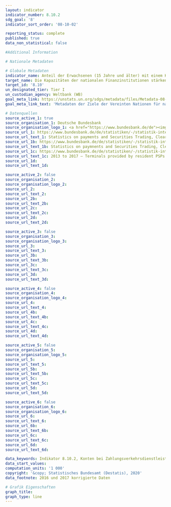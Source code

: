 ```yaml
---
layout: indicator
indicator_number: 8.10.2
sdg_goal: '8'
indicator_sort_order: '08-10-02'

reporting_status: complete
published: true
data_non_statistical: false

#Additional Information

# Nationale Metadaten

# Globale Metadaten
indicator_name: Anteil der Erwachsenen (15 Jahre und älter) mit einem Konto bei einer Bank oder einem anderen Finanzinstitut oder einem mobilen Gelddienstleistungsanbieter
target_name: Die Kapazitäten der nationalen Finanzinstitutionen stärken, um den Zugang zu Bank-, Versicherungs- und Finanzdienstleistungen für alle zu begünstigen und zu erweitern
target_id: '8.10'
un_designated_tier: Tier I
un_custodian_agency: Weltbank (WB)
goal_meta_link: https://unstats.un.org/sdgs/metadata/files/Metadata-08-10-02.pdf
goal_meta_link_text: 'Metadaten der Ziele der Vereinten Nationen für nachhaltige Entwicklung'

# Datenquellen
source_active_1: true
source_organisation_1: Deutsche Bundesbank
source_organisation_logo_1: <a href="https://www.bundesbank.de/de"><img src="https://g205sdgs.github.io/sdg-indicators/public/logos/bundesbank.png" alt="Logo bundesbank" /></a>
source_url_1: https://www.bundesbank.de/de/statistiken/-/statistik-internetseiten-ueberarbeitet-796770
source_url_text_1: Statistics on payments and Securities Trading, Clearing and Settlement in Germany 2007 to 2013 – Institutions offering payment services to non-PSPs - internet/PC-linked overnight deposits, table 4
source_url_1b: https://www.bundesbank.de/de/statistiken/-/statistik-internetseiten-ueberarbeitet-796770
source_url_text_1b: Statistics on paymnents and Securities Trading, Clearing and Settlement in Germany 2007 to 2013 – Terminals provided by resident PSPs - ATMs, table 5
source_url_1c: https://www.bundesbank.de/de/statistiken/-/statistik-internetseiten-ueberarbeitet-796770
source_url_text_1c: 2013 to 2017 – Terminals provided by resident PSPs - ATMs, table 5
source_url_1d: 
source_url_text_1d: 

source_active_2: false
source_organisation_2: 
source_organisation_logo_2: 
source_url_2: 
source_url_text_2: 
source_url_2b: 
source_url_text_2b: 
source_url_2c: 
source_url_text_2c: 
source_url_2d: 
source_url_text_2d: 

source_active_3: false
source_organisation_3: 
source_organisation_logo_3: 
source_url_3: 
source_url_text_3: 
source_url_3b: 
source_url_text_3b: 
source_url_3c: 
source_url_text_3c: 
source_url_3d: 
source_url_text_3d: 

source_active_4: false
source_organisation_4: 
source_organisation_logo_4: 
source_url_4: 
source_url_text_4: 
source_url_4b: 
source_url_text_4b: 
source_url_4c: 
source_url_text_4c: 
source_url_4d: 
source_url_text_4d: 

source_active_5: false
source_organisation_5: 
source_organisation_logo_5: 
source_url_5: 
source_url_text_5: 
source_url_5b: 
source_url_text_5b: 
source_url_5c: 
source_url_text_5c: 
source_url_5d: 
source_url_text_5d: 

source_active_6: false
source_organisation_6: 
source_organisation_logo_6: 
source_url_6: 
source_url_text_6: 
source_url_6b: 
source_url_text_6b: 
source_url_6c: 
source_url_text_6c: 
source_url_6d: 
source_url_text_6d: 

data_keywords: Indikator 8.10.2, Konten bei Zahlungsverkehrsdienstleistern, Weltbank (WB)
data_start_values: 
computation_units: '1 000'
copyright: '&copy; Statistisches Bundesamt (Destatis), 2020'
data_footnote: 2016 und 2017 korrigierte Daten

# Grafik Eigenschaften
graph_title: 
graph_type: line
---
```


